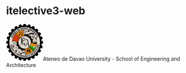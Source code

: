 # itelective3-web
<div style="margin:auto; padding:10px text-align:center;"><div><img src="addu-sea-logo.jpg" height="100px" width="100px">Ateneo de Davao University - School of Engineering and Architecture</div></div>
